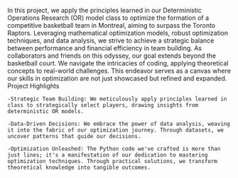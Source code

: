 In this project, we apply the principles learned in our Deterministic Operations Research (OR) model class to optimize the formation of a competitive basketball team in Montreal, aiming to surpass the Toronto Raptors. Leveraging mathematical optimization models, robust optimization techniques, and data analysis, we strive to achieve a strategic balance between performance and financial efficiency in team building.
As collaborators and friends on this odyssey, our goal extends beyond the basketball court. We navigate the intricacies of coding, applying theoretical concepts to real-world challenges. This endeavor serves as a canvas where our skills in optimization are not just showcased but refined and expanded.
Project Highlights

    -Strategic Team Building: We meticulously apply principles learned in class to strategically select players, drawing insights from deterministic OR models.

    -Data-Driven Decisions: We embrace the power of data analysis, weaving it into the fabric of our optimization journey. Through datasets, we uncover patterns that guide our decisions.

    -Optimization Unleashed: The Python code we've crafted is more than just lines; it's a manifestation of our dedication to mastering optimization techniques. Through practical solutions, we transform theoretical knowledge into tangible outcomes.
